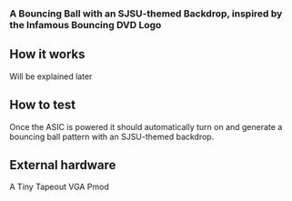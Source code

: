 <!---

This file is used to generate your project datasheet. Please fill in the information below and delete any unused
sections.

You can also include images in this folder and reference them in the markdown. Each image must be less than
512 kb in size, and the combined size of all images must be less than 1 MB.
-->
### A Bouncing Ball with an SJSU-themed Backdrop, inspired by the Infamous Bouncing DVD Logo
## How it works
Will be explained later

## How to test
Once the ASIC is powered it should automatically turn on and generate a bouncing ball pattern with an SJSU-themed backdrop.

## External hardware
A Tiny Tapeout VGA Pmod
